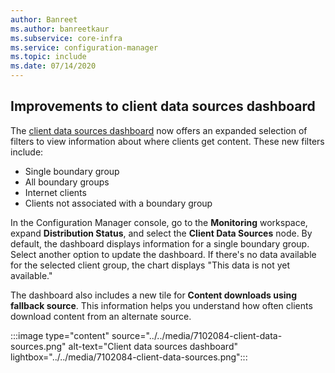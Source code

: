 ```yaml
---
author: Banreet
ms.author: banreetkaur
ms.subservice: core-infra
ms.service: configuration-manager
ms.topic: include
ms.date: 07/14/2020
---
```


## <a name="bkmk_content"></a> Improvements to client data sources dashboard

<!--7102084-->

The [client data sources dashboard](../../../../servers/deploy/configure/monitor-content-you-have-distributed.md#client-data-sources-dashboard) now offers an expanded selection of filters to view information about where clients get content. These new filters include:

- Single boundary group
- All boundary groups
- Internet clients
- Clients not associated with a boundary group

In the Configuration Manager console, go to the **Monitoring** workspace, expand **Distribution Status**, and select the **Client Data Sources** node. By default, the dashboard displays information for a single boundary group. Select another option to update the dashboard. If there's no data available for the selected client group, the chart displays "This data is not yet available."

The dashboard also includes a new tile for **Content downloads using fallback source**. This information helps you understand how often clients download content from an alternate source.

:::image type="content" source="../../media/7102084-client-data-sources.png" alt-text="Client data sources dashboard" lightbox="../../media/7102084-client-data-sources.png":::
